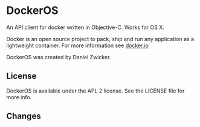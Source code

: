 DockerOS
=========

An API client for docker written in Objective-C. Works for OS X.

Docker is an open source project to pack, ship and run any application as a lightweight container. For more information see [docker.io](http://www.docker.io/)

DockerOS was created by Daniel Zwicker.

## License

DockerOS is available under the APL 2 license. See the LICENSE file for more info.

Changes
-------

